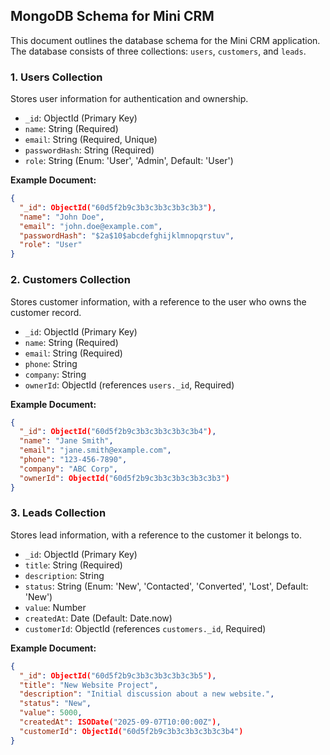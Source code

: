 ## MongoDB Schema for Mini CRM

This document outlines the database schema for the Mini CRM application. The database consists of three collections: `users`, `customers`, and `leads`.

### 1. Users Collection

Stores user information for authentication and ownership.

-   `_id`: ObjectId (Primary Key)
-   `name`: String (Required)
-   `email`: String (Required, Unique)
-   `passwordHash`: String (Required)
-   `role`: String (Enum: 'User', 'Admin', Default: 'User')

**Example Document:**

```json
{
  "_id": ObjectId("60d5f2b9c3b3c3b3c3b3c3b3"),
  "name": "John Doe",
  "email": "john.doe@example.com",
  "passwordHash": "$2a$10$abcdefghijklmnopqrstuv",
  "role": "User"
}
```

### 2. Customers Collection

Stores customer information, with a reference to the user who owns the customer record.

-   `_id`: ObjectId (Primary Key)
-   `name`: String (Required)
-   `email`: String (Required)
-   `phone`: String
-   `company`: String
-   `ownerId`: ObjectId (references `users._id`, Required)

**Example Document:**

```json
{
  "_id": ObjectId("60d5f2b9c3b3c3b3c3b3c3b4"),
  "name": "Jane Smith",
  "email": "jane.smith@example.com",
  "phone": "123-456-7890",
  "company": "ABC Corp",
  "ownerId": ObjectId("60d5f2b9c3b3c3b3c3b3c3b3")
}
```

### 3. Leads Collection

Stores lead information, with a reference to the customer it belongs to.

-   `_id`: ObjectId (Primary Key)
-   `title`: String (Required)
-   `description`: String
-   `status`: String (Enum: 'New', 'Contacted', 'Converted', 'Lost', Default: 'New')
-   `value`: Number
-   `createdAt`: Date (Default: Date.now)
-   `customerId`: ObjectId (references `customers._id`, Required)

**Example Document:**

```json
{
  "_id": ObjectId("60d5f2b9c3b3c3b3c3b3c3b5"),
  "title": "New Website Project",
  "description": "Initial discussion about a new website.",
  "status": "New",
  "value": 5000,
  "createdAt": ISODate("2025-09-07T10:00:00Z"),
  "customerId": ObjectId("60d5f2b9c3b3c3b3c3b3c3b4")
}
```
